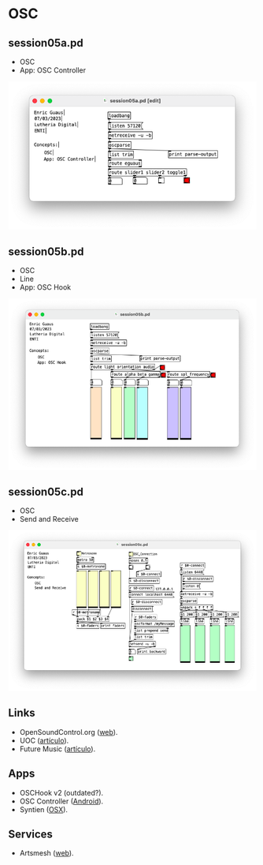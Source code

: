 # OSC

## session05a.pd 

* OSC
* App: OSC Controller

![session05a.png](./session05a.png)

## session05b.pd 

* OSC
* Line
* App: OSC Hook

![session05b.png](./session05b.png)

## session05c.pd 

* OSC
* Send and Receive

![session05c.png](./session05c.png)

## Links

* OpenSoundControl.org ([web](https://ccrma.stanford.edu/groups/osc/index.html)).
* UOC ([artículo](https://mosaic.uoc.edu/2019/04/03/introduccion-al-protocolo-de-comunicacion-open-sound-control/)).
* Future Music ([artículo](https://www.futuremusic-es.com/protocolo-open-sound-control-osc-enriquece-produccion-musical/)).

## Apps

* OSCHook v2 (outdated?).
* OSC Controller ([Android](https://play.google.com/store/apps/details?id=com.ffsmultimedia.osccontroller&hl=es&gl=US)).
* Syntien ([OSX](https://apps.apple.com/cr/app/syntien/id1203153534)).

## Services

* Artsmesh ([web](https://www.artsmesh.com/)).